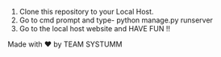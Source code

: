 1. Clone this repository to your Local Host. 
2. Go to cmd prompt and type- python manage.py runserver
3. Go to the local host website and HAVE FUN !!

Made with ❤️ by TEAM SYSTUMM
